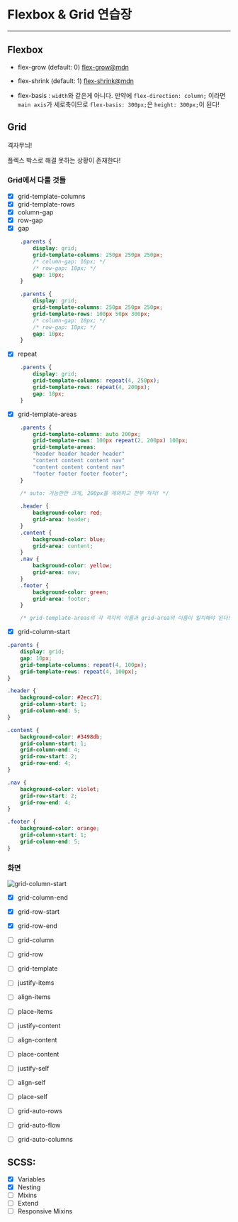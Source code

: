 # Flexbox & Grid 연습장

---

## Flexbox

- flex-grow (default: 0)
[flex-grow@mdn](https://developer.mozilla.org/ko/docs/Web/CSS/flex-grow)
- flex-shrink (default: 1)
[flex-shrink@mdn](https://developer.mozilla.org/ko/docs/Web/CSS/flex-shrink)

- flex-basis : `width`와 같은게 아니다. 만약에 `flex-direction: column;` 이라면 `main axis`가 세로축이므로 `flex-basis: 300px;`은 `height: 300px;`이 된다!


## Grid

격자무늬!

플렉스 박스로 해결 못하는 상황이 존재한다!

### Grid에서 다룰 것들

- [x] grid-template-columns
- [x] grid-template-rows
- [x] column-gap
- [x] row-gap
- [x] gap
```css
    .parents {
        display: grid;
        grid-template-columns: 250px 250px 250px;
        /* column-gap: 10px; */
        /* row-gap: 10px; */
        gap: 10px;
    }
```
```css
    .parents {
        display: grid;
        grid-template-columns: 250px 250px 250px;
        grid-template-rows: 100px 50px 300px;
        /* column-gap: 10px; */
        /* row-gap: 10px; */
        gap: 10px;
    }
```
- [x] repeat
```css
    .parents {
        display: grid;
        grid-template-columns: repeat(4, 250px);
        grid-template-rows: repeat(4, 200px);
        gap: 10px;
    }
```
- [x] grid-template-areas
```css
    .parents {
        grid-template-columns: auto 200px; 
        grid-template-rows: 100px repeat(2, 200px) 100px;
        grid-template-areas:
        "header header header header"
        "content content content nav"
        "content content content nav"
        "footer footer footer footer";
    }
    
    /* auto: 가능한한 크게, 200px를 제외하고 전부 차지! */

    .header {
        background-color: red;
        grid-area: header;
    }
    .content {
        background-color: blue;
        grid-area: content;
    }
    .nav {
        background-color: yellow;
        grid-area: nav;
    }
    .footer {
        background-color: green;
        grid-area: footer;
    }

    /* grid-template-areas의 각 격자의 이름과 grid-area의 이름이 일치해야 된다! */
```
- [x] grid-column-start
```css
.parents {
    display: grid;
    gap: 10px;
    grid-template-columns: repeat(4, 100px);
    grid-template-rows: repeat(4, 100px);
}

.header {
    background-color: #2ecc71;
    grid-column-start: 1;
    grid-column-end: 5;
}

.content {
    background-color: #3498db;
    grid-column-start: 1;
    grid-column-end: 4;
    grid-row-start: 2;
    grid-row-end: 4;
}

.nav {
    background-color: violet;
    grid-row-start: 2;
    grid-row-end: 4;
}

.footer {
    background-color: orange;
    grid-column-start: 1;
    grid-column-end: 5;
}
```

### 화면
![grid-column-start](https://user-images.githubusercontent.com/63832678/183285900-7d40d4cc-571b-461c-acb8-9329f081b931.png)
- [x] grid-column-end
- [x] grid-row-start
- [x] grid-row-end
- [ ] grid-column
- [ ] grid-row
- [ ] grid-template
- [ ] justify-items
- [ ] align-items
- [ ] place-items
- [ ] justify-content
- [ ] align-content
- [ ] place-content
- [ ] justify-self
- [ ] align-self
- [ ] place-self
- [ ] grid-auto-rows
- [ ] grid-auto-flow
- [ ] grid-auto-columns


## SCSS:

- [x] Variables
- [x] Nesting
- [ ] Mixins
- [ ] Extend
- [ ] Responsive Mixins